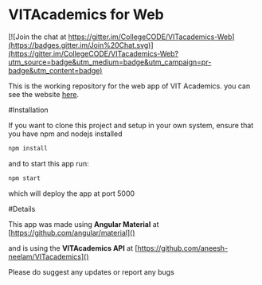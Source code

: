 # VITAcademics for Web

[![Join the chat at https://gitter.im/CollegeCODE/VITacademics-Web](https://badges.gitter.im/Join%20Chat.svg)](https://gitter.im/CollegeCODE/VITacademics-Web?utm_source=badge&utm_medium=badge&utm_campaign=pr-badge&utm_content=badge)

This is the working repository for the web app of VIT Academics.
you can see the website [here](https://vitacademics-web.herokuapp.com/#!/).

#Installation

If you want to clone this project and setup in your own system, ensure that you have npm and nodejs installed

```bash
npm install
```

and to start this app run:

```bash
npm start
```

which will deploy the app at port 5000

#Details

This app was made using **Angular Material** at [https://github.com/angular/material]()

and is using the **VITAcademics API** at  [https://github.com/aneesh-neelam/VITacademics]()


Please do suggest any updates or report any bugs
